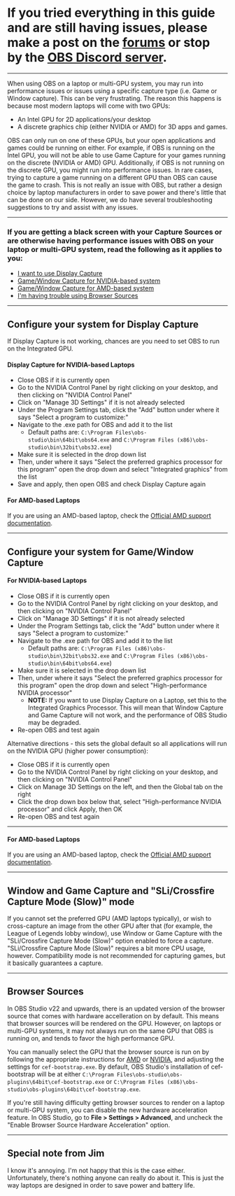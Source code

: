 # If you tried everything in this guide and are still having issues, please make a post on the [forums](https://obsproject.com/forum) or stop by the [OBS Discord server](https://obsproject/discord).

***

When using OBS on a laptop or multi-GPU system, you may run into performance issues or issues using a specific capture type (i.e. Game or Window capture). This can be very frustrating. The reason this happens is because most modern laptops will come with two GPUs:

- An Intel GPU for 2D applications/your desktop
- A discrete graphics chip (either NVIDIA or AMD) for 3D apps and games.

OBS can only run on one of these GPUs, but your open applications and games could be running on either. For example, if OBS is running on the Intel GPU, you will not be able to use Game Capture for your games running on the discrete (NVIDIA or AMD) GPU. Additionally, if OBS is not running on the discrete GPU, you might run into performance issues. In rare cases, trying to capture a game running on a different GPU than OBS can cause the game to crash. This is not really an issue with OBS, but rather a design choice by laptop manufacturers in order to save power and there's little that can be done on our side. However, we do have several troubleshooting suggestions to try and assist with any issues.

***

### If you are getting a black screen with your Capture Sources or are otherwise having performance issues with OBS on your laptop or multi-GPU system, read the following as it applies to you:
- [I want to use Display Capture](#configure-your-system-for-display-capture)
- [Game/Window Capture for NVIDIA-based system](#for-nvidia-based-laptops)
- [Game/Window Capture for AMD-based system](#for-amd-based-laptops)
- [I'm having trouble using Browser Sources](#browser-sources)

***

## Configure your system for Display Capture
If Display Capture is not working, chances are you need to set OBS to run on the Integrated GPU.

#### Display Capture for NVIDIA-based Laptops
- Close OBS if it is currently open
- Go to the NVIDIA Control Panel by right clicking on your desktop, and then clicking on "NVIDIA Control Panel"
- Click on "Manage 3D Settings" if it is not already selected
- Under the Program Settings tab, click the "Add" button under where it says "Select a program to customize:"
- Navigate to the .exe path for OBS and add it to the list
  - Default paths are: `C:\Program Files\obs-studio\bin\64bit\obs64.exe` and `C:\Program Files (x86)\obs-studio\bin\32bit\obs32.exe`)
- Make sure it is selected in the drop down list
- Then, under where it says "Select the preferred graphics processor for this program" open the drop down and select "Integrated graphics" from the list
- Save and apply, then open OBS and check Display Capture again

#### For AMD-based Laptops
If you are using an AMD-based laptop, check the [Official AMD support documentation](http://support.amd.com/en-us/kb-articles/Pages/DH-017.aspx).

***
## Configure your system for Game/Window Capture

#### For NVIDIA-based Laptops
- Close OBS if it is currently open
- Go to the NVIDIA Control Panel by right clicking on your desktop, and then clicking on "NVIDIA Control Panel"
- Click on "Manage 3D Settings" if it is not already selected
- Under the Program Settings tab, click the "Add" button under where it says "Select a program to customize:"
- Navigate to the .exe path for OBS and add it to the list
  - Default paths are: `C:\Program Files (x86)\obs-studio\bin\32bit\obs32.exe` and `C:\Program Files (x86)\obs-studio\bin\64bit\obs64.exe`)
- Make sure it is selected in the drop down list
- Then, under where it says "Select the preferred graphics processor for this program" open the drop down and select "High-performance NVIDIA processor"
  - **NOTE:** If you want to use Display Capture on a Laptop, set this to the Integrated Graphics Processor. This will mean that Window Capture and Game Capture will not work, and the performance of OBS Studio may be degraded.
- Re-open OBS and test again

Alternative directions - this sets the global default so all applications will run on the NVIDIA GPU (higher power consumption):
- Close OBS if it is currently open
- Go to the NVIDIA Control Panel by right clicking on your desktop, and then clicking on "NVIDIA Control Panel"
- Click on Manage 3D Settings on the left, and then the Global tab on the right
- Click the drop down box below that, select "High-performance NVIDIA processor" and click Apply, then OK
- Re-open OBS and test again

***

#### For AMD-based Laptops
If you are using an AMD-based laptop, check the [Official AMD support documentation](http://support.amd.com/en-us/kb-articles/Pages/DH-017.aspx).

***

## Window and Game Capture and "SLi/Crossfire Capture Mode (Slow)" mode
If you cannot set the preferred GPU (AMD laptops typically), or wish to cross-capture an image from the other GPU after that (for example, the League of Legends lobby window), use Window or Game Capture with the "SLi/Crossfire Capture Mode (Slow)" option enabled to force a capture. "SLi/Crossfire Capture Mode (Slow)" requires a bit more CPU usage, however. Compatibility mode is not recommended for capturing games, but it basically guarantees a capture.


***

## Browser Sources

In OBS Studio v22 and upwards, there is an updated version of the browser source that comes with hardware accelleration on by default. This means that browser sources will be rendered on the GPU. However, on laptops or multi-GPU systems, it may not always run on the same GPU that OBS is running on, and tends to favor the high performance GPU.

You can manually select the GPU that the browser source is run on by following the appropriate instructions for [AMD](#amd-based-laptops) or [NVIDIA](#nvidia-based-laptops), and adjusting the settings for `cef-bootstrap.exe`. By default, OBS Studio's installation of cef-bootstrap will be at either `C:\Program Files\obs-studio\obs-plugins\64bit\cef-bootstrap.exe` or `C:\Program Files (x86)\obs-studio\obs-plugins\64bit\cef-bootstrap.exe`.

If you're still having difficulty getting browser sources to render on a laptop or multi-GPU system, you can disable the new hardware acceleration feature. In OBS Studio, go to **File > Settings > Advanced**, and uncheck the "Enable Browser Source Hardware Acceleration" option.

***

## Special note from Jim
I know it's annoying. I'm not happy that this is the case either. Unfortunately, there's nothing anyone can really do about it. This is just the way laptops are designed in order to save power and battery life.